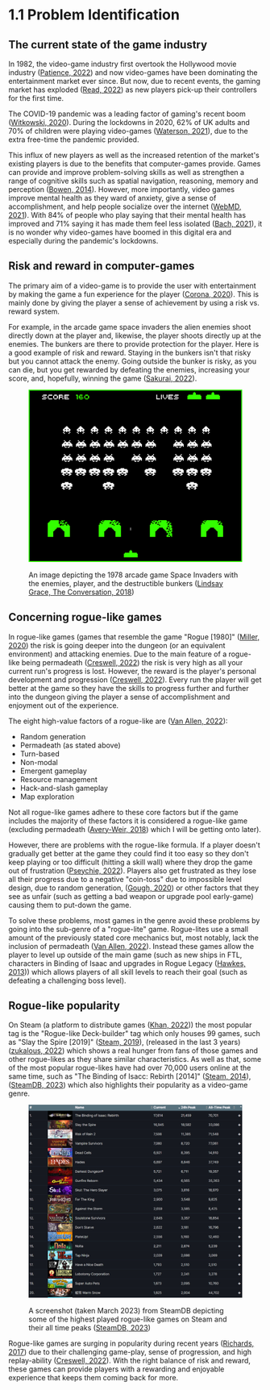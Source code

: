 # 1.1 Problem Identification

## The current state of the game industry

In 1982, the video-game industry first overtook the Hollywood movie industry ([Patience, 2022](../references.md#the-current-state-of-the-game-industry)) and now video-games have been dominating the entertainment market ever since. But now, due to recent events, the gaming market has exploded ([Read, 2022](../references.md#the-current-state-of-the-game-industry)) as new players pick-up their controllers for the first time.

The COVID-19 pandemic was a leading factor of gaming's recent boom ([Witkowski, 2020](../references.md#the-current-state-of-the-game-industry)). During the lockdowns in 2020, 62% of UK adults and 70% of children were playing video-games ([Waterson, 2021](../references.md#the-current-state-of-the-game-industry)), due to the extra free-time the pandemic provided.

This influx of new players as well as the increased retention of the market's existing players is due to the benefits that computer-games provide. Games can provide and improve problem-solving skills as well as strengthen a range of cognitive skills such as spatial navigation, reasoning, memory and perception ([Bowen, 2014](../references.md#the-current-state-of-the-game-industry)). However, more importantly, video games improve mental health as they ward of anxiety, give a sense of accomplishment, and help people socialize over the internet ([WebMD, 2021](../references.md#the-current-state-of-the-game-industry)). With 84% of people who play saying that their mental health has improved and 71% saying it has made them feel less isolated ([Bach, 2021](../references.md#the-current-state-of-the-game-industry)), it is no wonder why video-games have boomed in this digital era and especially during the pandemic's lockdowns.

## Risk and reward in computer-games

The primary aim of a video-game is to provide the user with entertainment by making the game a fun experience for the player ([Corona, 2020](../references.md#risk-and-reward-in-computer-games)). This is mainly done by giving the player a sense of achievement by using a risk vs. reward system.&#x20;

For example, in the arcade game space invaders the alien enemies shoot directly down at the player and, likewise, the player shoots directly up at the enemies. The bunkers are there to provide protection for the player. Here is a good example of risk and reward. Staying in the bunkers isn't that risky but you cannot attack the enemy. Going outside the bunker is risky, as you can die, but you get rewarded by defeating the enemies, increasing your score, and, hopefully, winning the game ([Sakurai, 2022](../references.md#undefined)).

<figure><img src="../.gitbook/assets/image (1) (1).png" alt=""><figcaption><p>An image depicting the 1978 arcade game Space Invaders with the enemies, player, and the destructible bunkers (<a href="../references.md#risk-and-reward-in-computer-games">Lindsay Grace, The Conversation, 2018</a>)</p></figcaption></figure>

## Concerning rogue-like games

In rogue-like games (games that resemble the game "Rogue \[1980]" ([Miller, 2020](../references.md#concerning-rogue-like-games)) the risk is going deeper into the dungeon (or an equivalent environment) and attacking enemies. Due to the main feature of a rogue-like being permadeath ([Creswell, 2022](../references.md#concerning-rogue-like-games)) the risk is very high as all your current run's progress is lost. However, the reward is the player's personal development and progression ([Creswell, 2022](../references.md#concerning-rogue-like-games)). Every run the player will get better at the game so they have the skills to progress further and further into the dungeon giving the player a sense of accomplishment and enjoyment out of the experience.

The eight high-value factors of a rogue-like are ([Van Allen, 2022](../references.md#concerning-rogue-like-games)):

* Random generation
* Permadeath (as stated above)
* Turn-based
* Non-modal
* Emergent gameplay
* Resource management
* Hack-and-slash gameplay
* Map exploration

Not all rogue-like games adhere to these core factors but if the game includes the majority of these factors it is considered a rogue-like game (excluding permadeath ([Avery-Weir, 2018](../references.md#concerning-rogue-like-games)) which I will be getting onto later).

However, there are problems with the rogue-like formula. If a player doesn't gradually get better at the game they could find it too easy so they don't keep playing or too difficult (hitting a skill wall) where they drop the game out of frustration ([Pseychie, 2022](../references.md#concerning-rogue-like-games)). Players also get frustrated as they lose all their progress due to a negative "coin-toss" due to impossible level design, due to random generation, ([Gough, 2020](../references.md#concerning-rogue-like-games)) or other factors that they see as unfair (such as getting a bad weapon or upgrade pool early-game) causing them to put-down the game.&#x20;

To solve these problems, most games in the genre avoid these problems by going into the sub-genre of a "rogue-lite" game. Rogue-lites use a small amount of the previously stated core mechanics but, most notably, lack the inclusion of permadeath ([Van Allen, 2022](../references.md#concerning-rogue-like-games)). Instead these games allow the player to level up outside of the main game (such as new ships in FTL, characters in Binding of Isaac and upgrades in Rogue Legacy ([Hawkes, 2013](../references.md#concerning-rogue-like-games))) which allows players of all skill levels to reach their goal (such as defeating a challenging boss level).

## Rogue-like popularity

On Steam (a platform to distribute games ([Khan, 2022](../references.md#rogue-like-popularity))) the most popular tag is the "Rogue-like Deck-builder" tag which only houses 99 games, such as "Slay the Spire \[2019]" ([Steam, 2019](../references.md#rogue-like-popularity)), (released in the last 3 years) ([zukalous, 2022](../references.md#rogue-like-popularity)) which shows a real hunger from fans of those games and other rogue-likes as they share similar characteristics. As well as that, some of the most popular rogue-likes have had over 70,000 users online at the same time, such as "The Binding of Isacc: Rebirth \[2014]" ([Steam, 2014](../references.md#rogue-like-popularity)), ([SteamDB, 2023](../references.md#rogue-like-popularity)) which also highlights their popularity as a video-game genre.

<figure><img src="../.gitbook/assets/image (1).png" alt=""><figcaption><p>A screenshot (taken March 2023) from SteamDB depicting some of the highest played rogue-like games on Steam and their all time peaks (<a href="../references.md#rogue-like-popularity">SteamDB, 2023</a>)</p></figcaption></figure>

Rogue-like games are surging in popularity during recent years ([Richards, 2017](../references.md#rogue-like-popularity)) due to their challenging game-play, sense of progression, and high replay-ability ([Creswell, 2022](../references.md#rogue-like-popularity)). With the right balance of risk and reward, these games can provide players with a rewarding and enjoyable experience that keeps them coming back for more.
